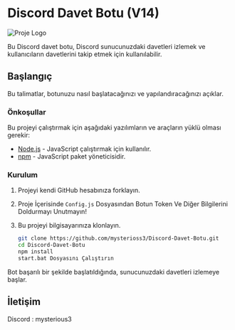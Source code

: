 # Discord Davet Botu (V14)

![Proje Logo](https://github.com/mysteriouss3/Discord-Invite-Botu-V14/assets/142053394/d177ebdc-0169-434a-ad8d-cbc95fc73753)

Bu Discord davet botu, Discord sunucunuzdaki davetleri izlemek ve kullanıcıların davetlerini takip etmek için kullanılabilir.

## Başlangıç

Bu talimatlar, botunuzu nasıl başlatacağınızı ve yapılandıracağınızı açıklar.

### Önkoşullar

Bu projeyi çalıştırmak için aşağıdaki yazılımların ve araçların yüklü olması gerekir:

- [Node.js](https://nodejs.org/) - JavaScript çalıştırmak için kullanılır.
- [npm](https://www.npmjs.com/) - JavaScript paket yöneticisidir.

### Kurulum

1. Projeyi kendi GitHub hesabınıza forklayın.
2. Proje İçerisinde `Config.js` Dosyasından Botun Token Ve Diğer Bilgilerini Doldurmayı Unutmayın!
3. Bu projeyi bilgisayarınıza klonlayın.

   ```bash
   git clone https://github.com/mysterioss3/Discord-Davet-Botu.git
   cd Discord-Davet-Botu
   npm install
   start.bat Dosyasını Çalıştırın

Bot başarılı bir şekilde başlatıldığında, sunucunuzdaki davetleri izlemeye başlar.

## İletişim

Discord : mysterious3






